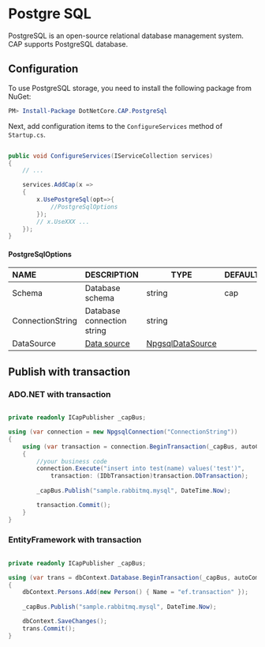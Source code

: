 # Postgre SQL

PostgreSQL is an open-source relational database management system. CAP supports PostgreSQL database. 

## Configuration

To use PostgreSQL storage, you need to install the following package from NuGet:

```powershell
PM> Install-Package DotNetCore.CAP.PostgreSql

```

Next, add configuration items to the `ConfigureServices` method of `Startup.cs`.

```csharp

public void ConfigureServices(IServiceCollection services)
{
    // ...

    services.AddCap(x =>
    {
        x.UsePostgreSql(opt=>{
            //PostgreSqlOptions
        }); 
        // x.UseXXX ...
    });
}

```

#### PostgreSqlOptions

NAME | DESCRIPTION                | TYPE                 | DEFAULT
:---|:---------------------------|----------------------|:---
Schema | Database schema            | string               | cap 
ConnectionString | Database connection string | string               |
DataSource | [Data source](https://www.npgsql.org/doc/basic-usage.html#data-source) | [NpgsqlDataSource](https://www.npgsql.org/doc/api/Npgsql.NpgsqlDataSource.html) |

## Publish with transaction

### ADO.NET with transaction

```csharp

private readonly ICapPublisher _capBus;

using (var connection = new NpgsqlConnection("ConnectionString"))
{
    using (var transaction = connection.BeginTransaction(_capBus, autoCommit: false))
    {
        //your business code
        connection.Execute("insert into test(name) values('test')", 
            transaction: (IDbTransaction)transaction.DbTransaction);
        
        _capBus.Publish("sample.rabbitmq.mysql", DateTime.Now);

        transaction.Commit();
    }
}
```

### EntityFramework with transaction

```csharp

private readonly ICapPublisher _capBus;

using (var trans = dbContext.Database.BeginTransaction(_capBus, autoCommit: false))
{
    dbContext.Persons.Add(new Person() { Name = "ef.transaction" });
    
    _capBus.Publish("sample.rabbitmq.mysql", DateTime.Now);

    dbContext.SaveChanges();
    trans.Commit();
}

```
